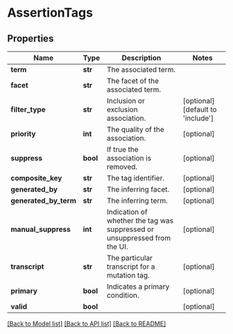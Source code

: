# AssertionTags

## Properties
Name | Type | Description | Notes
------------ | ------------- | ------------- | -------------
**term** | **str** | The associated term. | 
**facet** | **str** | The facet of the associated term. | 
**filter_type** | **str** | Inclusion or exclusion association. | [optional] [default to 'include']
**priority** | **int** | The quality of the association. | [optional] 
**suppress** | **bool** | If true the association is removed. | [optional] 
**composite_key** | **str** | The tag identifier. | [optional] 
**generated_by** | **str** | The inferring facet. | [optional] 
**generated_by_term** | **str** | The inferring term. | [optional] 
**manual_suppress** | **int** | Indication of whether the tag was suppressed or unsuppressed from the UI. | [optional] 
**transcript** | **str** | The particular transcript for a mutation tag. | [optional] 
**primary** | **bool** | Indicates a primary condition. | [optional] 
**valid** | **bool** |  | [optional] 

[[Back to Model list]](../README.md#documentation-for-models) [[Back to API list]](../README.md#documentation-for-api-endpoints) [[Back to README]](../README.md)

